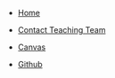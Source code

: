 <!-- _navbar.md -->

* [Home](/#demystifying-programming-dp)

* [Contact Teaching Team](mailto:demystifying_programming_ta@mit.edu?Subject=Demystifying%20Progamming%20(DP))
* [Canvas](https://canvas.mit.edu/courses/3133)
* [Github](https://github.com/demystifying-programming-TA)